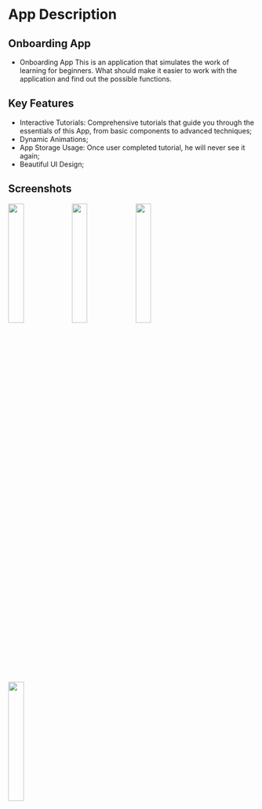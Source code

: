 # App Description
## Onboarding App
- Onboarding App This is an application that simulates the work of learning for beginners. What should make it easier to work with the application and find out the possible functions.

## Key Features
 - Interactive Tutorials: Comprehensive tutorials that guide you through the essentials of this App, from basic components to advanced techniques;
 - Dynamic Animations;
 - App Storage Usage: Once user completed tutorial, he will never see it again;
 - Beautiful UI Design;

## Screenshots
<img src="https://i.imgur.com/aIYl1Mk.png" width=25% height=25%> <img src="https://i.imgur.com/4EkpAio.png" width=25% height=25%>
<img src="https://i.imgur.com/pihEaWu.png" width=25% height=25%> <img src="https://i.imgur.com/rKPiy6i.png" width=25% height=25%>
